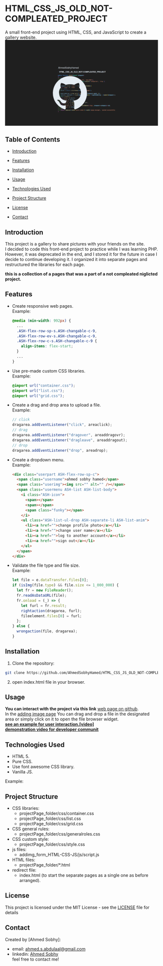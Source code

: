# HTML_CSS_JS_OLD_NOT-COMPLEATED_PROJECT

A small front-end project using HTML, CSS, and JavaScript to create a gallery website.
![](repo-image/name.png)

## Table of Contents

- [Introduction](#introduction)
- [Features](#features)
- [Installation](#installation)
- [Usage](#usage)
- [Technologies Used](#technologies-used)
- [Project Structure](#project-structure)
- [License](#license)
- [Contact](#contact)

  <!-- intro -->

## Introduction

This project is a gallery to share pictures with your friends on the site.
<br>
I decided to code this front-end project to practice while I was learning PHP. However, it was deprecated in the end, and I stored it for the future in case I decide to continue developing it. I organized it into separate pages and restructured the libraries for each page.

**this is a collection of a pages that was a part of a not compleated niglicted project.**

  <!-- technologies was used with links if available -->

## Features

- Create responsive web pages.
  <br>
  Example:

  ```css
  @media (min-width: 992px) {
    ...
    .ASH-flex-row-sp-s.ASH-changable-c-9,
    .ASH-flex-row-ev-s.ASH-changable-c-9,
    .ASH-flex-row-c-s.ASH-changable-c-9 {
      align-items: flex-start;
    }
    ...
  }
  ```

- Use pre-made custom CSS libraries.
  <br>
  Example:

  ```css
  @import url("container.css");
  @import url("list.css");
  @import url("grid.css");
  ```

- Create a drag and drop area to upload a file.
  <br>
  Example:

  ```js
  // click
  dragarea.addEventListener("click", areaclick);
  // drag
  dragarea.addEventListener("dragover", areaddragovr);
  dragarea.addEventListener("dragleave", areaddragout);
  // drop
  dragarea.addEventListener("drop", areadrop);
  ```

- Create a dropdown menu.
  <br>
  Example:

  ```html
  <div class="userpart ASH-flex-row-sp-c">
    <span class="username">ahmed sobhy hamed</span>
    <span class="userimg"><img src="" alt="" /></span>
    <span class="usermenu ASH-list ASH-list-body">
      <i class="ASH-icon">
        <span></span>
        <span></span>
        <span class="funky"></span>
      </i>
      <ul class="ASH-list-ul-drop ASH-separate-li ASH-list-anim">
        <li><a href="">change profile photo</a></li>
        <li><a href="">change user name</a></li>
        <li><a href="">log to another account</a></li>
        <li><a href="">sign out</a></li>
      </ul>
    </span>
  </div>
  ```

- Validate the file type and file size.
  <br>
  Example:

  ```js
  let file = e.dataTransfer.files[0];
  if (isImg(file.type) && file.size <= 1_000_000) {
    let fr = new FileReader();
    fr.readAsDataURL(file);
    fr.onload = (_) => {
      let furl = fr.result;
      rightaction(dragarea, furl);
      fileelement.files[0] = furl;
    };
  } else {
    wrongaction(file, dragarea);
  }
  ```

  <!-- get start and how to run with the prerequisites mintion -->

## Installation

1. Clone the repository:

```sh
git clone https://github.com/AhmedSobhyHamed/HTML_CSS_JS_OLD_NOT-COMPLEATED_PROJECT.git
```

2. open index.html file in your browser.

  <!-- usage or how to interact with this technologies like api end points and what they do -->

## Usage

**You can interact with the project via this link**
[web page on github](https://ahmedsobhyhamed.github.io/HTML_CSS_JS_OLD_NOT-COMPLEATED_PROJECT/).
<br>
In the
[adding image page](https://ahmedsobhyhamed.github.io/HTML_CSS_JS_OLD_NOT-COMPLEATED_PROJECT/addimg_form_HTML-CSS-JS/addimg.html)
You can drag and drop a file in the designated area or simply click on it to open the file browser widget.
<br>
**[see an example for user interaction.[video]](https://youtube.com)**
<br>
**[demonstration video for developer communit](https://www.youtube.com)**

## Technologies Used

- HTML 5.
- Pure CSS.
- Use font awesome CSS library.
- Vanilla JS.

Example:

  <!-- about the project and a digram of how it work -->

## Project Structure

- CSS libraries:
  - projectPage_folder/css/container.css
  - projectPage_folder/css/list.css
  - projectPage_folder/css/grid.css
- CSS general rules:
  - projectPage_folder/css/generalroles.css
- CSS custom style:
  - projectPage_folder/css/style.css
- js files:
  - addimg_form_HTML-CSS-JS/js/script.js
- HTML files:
  - projectPage_folder/\*.html
- redirect file:
  - index.html
  (to start the separate pages as a single one as before arranged).
    <!-- licance -->

## License

This project is licensed under the MIT License - see the [LICENSE](/LICENSE) file for details

  <!-- contacts -->

## Contact

Created by [Ahmed Sobhy]:

- email: [ahmed.s.abdulaal@gmail.com](mailto:ahmed.s.abdulaal@gmail.com)
- linkedin: [Ahmed Sobhy](https://www.linkedin.com/in/ahmed-sobhy-b824b7201/)
  <br>
  feel free to contact me!
